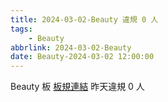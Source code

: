 ```yaml
---
title: 2024-03-02-Beauty 違規 0 人
tags:
    - Beauty
abbrlink: 2024-03-02-Beauty
date: Beauty-2024-03-02 12:00:00
---
```

Beauty 板 [板規連結](https://www.ptt.cc/bbs/Beauty/M.1630069980.A.84B.html)
昨天違規 0 人
